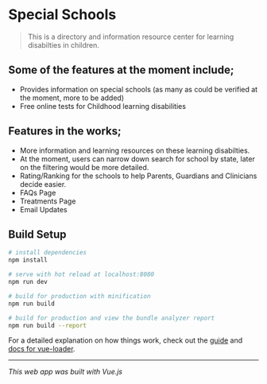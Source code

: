 # Special Schools

> This is a directory and information resource center for learning disabilties in children.

## Some of the features at the moment include;
* Provides information on special schools (as many as could be verified at the moment, more to be added)
* Free online tests for Childhood learning disabilities

## Features in the works;
* More information and learning resources on these learning disabilties.
* At the moment, users can narrow down search for school by state, later on the filtering would be more detailed.
* Rating/Ranking for the schools to help Parents, Guardians and Clinicians decide easier.
* FAQs Page
* Treatments Page
* Email Updates

## Build Setup

``` bash
# install dependencies
npm install

# serve with hot reload at localhost:8080
npm run dev

# build for production with minification
npm run build

# build for production and view the bundle analyzer report
npm run build --report
```

For a detailed explanation on how things work, check out the [guide](http://vuejs-templates.github.io/webpack/) and [docs for vue-loader](http://vuejs.github.io/vue-loader).
___ 

*This web app was built with Vue.js*
